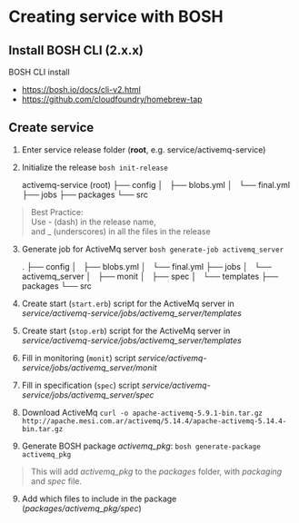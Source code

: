 # Creating service with BOSH

## Install BOSH CLI (2.x.x)

BOSH CLI install
  - https://bosh.io/docs/cli-v2.html
  - https://github.com/cloudfoundry/homebrew-tap
  
  
## Create service

1. Enter service release folder (**root**, e.g. service/activemq-service)

2. Initialize the release `bosh init-release`


    activemq-service
      (root)
        ├── config
        │   ├── blobs.yml
        │   └── final.yml
        ├── jobs
        ├── packages
        └── src
    
> Best Practice: <br/>
   Use - (dash) in the release name, <br/>
   and _ (underscores) in all the files in the release
   
3. Generate job for ActiveMq server `bosh generate-job activemq_server`


    .
    ├── config
    │   ├── blobs.yml
    │   └── final.yml
    ├── jobs
    │   └── activemq_server
    │       ├── monit
    │       ├── spec
    │       └── templates
    ├── packages
    └── src
    
    
4. Create start (`start.erb`) script for the ActiveMq server in _service/activemq-service/jobs/activemq_server/templates_
5. Create start (`stop.erb`) script for the ActiveMq server in _service/activemq-service/jobs/activemq_server/templates_
5. Fill in monitoring (`monit`) script _service/activemq-service/jobs/activemq_server/monit_
6. Fill in specification (`spec`) script _service/activemq-service/jobs/activemq_server/spec_
  
7. Download ActiveMq `curl -o apache-activemq-5.9.1-bin.tar.gz http://apache.mesi.com.ar/activemq/5.14.4/apache-activemq-5.14.4-bin.tar.gz`

8. Generate BOSH package *activemq_pkg*: `bosh generate-package activemq_pkg`
>    This will add *activemq_pkg* to the *packages* folder, with *packaging* and *spec* file.
 
 
9. Add which files to include in the package (*packages/activemq_pkg/spec*)